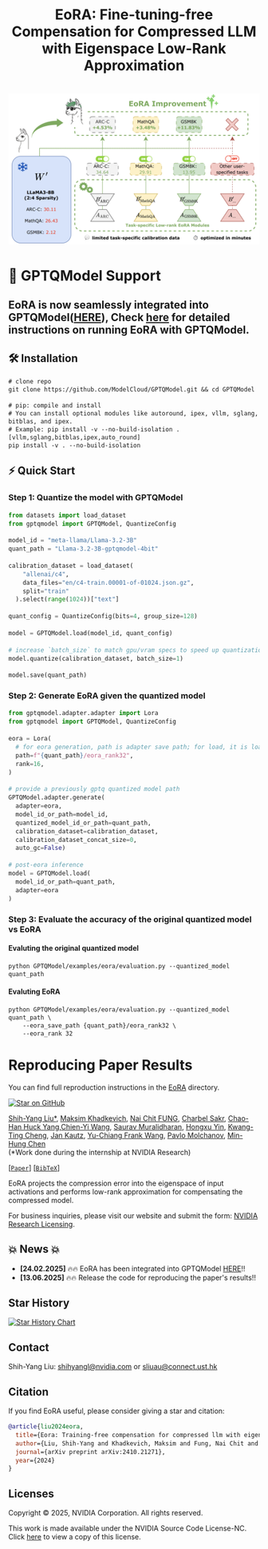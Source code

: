 <h1 align="center">
    <p> EoRA: Fine-tuning-free Compensation for Compressed LLM with Eigenspace Low-Rank Approximation</p>
</h1>

<h1 align="center"> 
    <img src="./imgs/eora_new.png" width="600">
</h1>

# 🔧 **GPTQModel Support**
## EoRA is now seamlessly integrated into GPTQModel([HERE](https://github.com/ModelCloud/GPTQModel)), Check [here](https://github.com/ModelCloud/GPTQModel/tree/main/examples/eora) for detailed instructions on running EoRA with GPTQModel.

## 🛠 Installation
```
# clone repo
git clone https://github.com/ModelCloud/GPTQModel.git && cd GPTQModel

# pip: compile and install
# You can install optional modules like autoround, ipex, vllm, sglang, bitblas, and ipex.
# Example: pip install -v --no-build-isolation .[vllm,sglang,bitblas,ipex,auto_round]
pip install -v . --no-build-isolation
```
## ⚡ Quick Start
### Step 1: Quantize the model with GPTQModel
```py
from datasets import load_dataset
from gptqmodel import GPTQModel, QuantizeConfig

model_id = "meta-llama/Llama-3.2-3B"
quant_path = "Llama-3.2-3B-gptqmodel-4bit"

calibration_dataset = load_dataset(
    "allenai/c4",
    data_files="en/c4-train.00001-of-01024.json.gz",
    split="train"
  ).select(range(1024))["text"]

quant_config = QuantizeConfig(bits=4, group_size=128)

model = GPTQModel.load(model_id, quant_config)

# increase `batch_size` to match gpu/vram specs to speed up quantization
model.quantize(calibration_dataset, batch_size=1)

model.save(quant_path)
```
### Step 2: Generate EoRA given the quantized model 
```py
from gptqmodel.adapter.adapter import Lora
from gptqmodel import GPTQModel, QuantizeConfig

eora = Lora(
  # for eora generation, path is adapter save path; for load, it is loading path
  path=f"{quant_path}/eora_rank32", 
  rank=16,
)

# provide a previously gptq quantized model path
GPTQModel.adapter.generate(
  adapter=eora,
  model_id_or_path=model_id,
  quantized_model_id_or_path=quant_path,
  calibration_dataset=calibration_dataset,
  calibration_dataset_concat_size=0,
  auto_gc=False)

# post-eora inference
model = GPTQModel.load(
  model_id_or_path=quant_path,
  adapter=eora
)
```

### Step 3: Evaluate the accuracy of the original quantized model vs EoRA
#### Evaluting the original quantized model
```
python GPTQModel/examples/eora/evaluation.py --quantized_model quant_path
```
#### Evaluting EoRA
```
python GPTQModel/examples/eora/evaluation.py --quantized_model quant_path \
    --eora_save_path {quant_path}/eora_rank32 \
    --eora_rank 32
```


# Reproducing Paper Results
You can find full reproduction instructions in the [EoRA](https://github.com/NVlabs/EoRA/tree/main/EoRA) directory.






[![Star on GitHub](https://img.shields.io/github/stars/NVlabs/EoRA.svg?style=social)](https://github.com/NVlabs/EoRA/stargazers)

[Shih-Yang Liu*](https://nbasyl.github.io/), [Maksim Khadkevich](https://hutm.github.io/main.html), [Nai Chit FUNG](https://www.linkedin.com/in/naichit/), [Charbel Sakr](https://sakr2.web.engr.illinois.edu/), [Chao-Han Huck Yang](https://research.nvidia.com/person/huck-yang),[Chien-Yi Wang](https://chienyiwang.github.io/), [Saurav Muralidharan](https://www.sauravm.com/), [Hongxu Yin](https://hongxu-yin.github.io/), [Kwang-Ting Cheng](https://seng.hkust.edu.hk/about/people/faculty/tim-kwang-ting-cheng), [Jan Kautz](https://jankautz.com/), [Yu-Chiang Frank Wang](http://vllab.ee.ntu.edu.tw/ycwang.html),  [Pavlo Molchanov](https://www.pmolchanov.com/), [Min-Hung Chen](https://minhungchen.netlify.app/) <br>
(*Work done during the internship at NVIDIA Research)

[[`Paper`](https://arxiv.org/pdf/2410.21271)] [[`BibTeX`](#citation)]

EoRA projects the compression error into the eigenspace of input activations and performs low-rank approximation for compensating the compressed model.

For business inquiries, please visit our website and submit the form: [NVIDIA Research Licensing](https://www.nvidia.com/en-us/research/inquiries/).

## 💥 News 💥
- **[24.02.2025]** 🔥🔥 EoRA has been integrated into GPTQModel [HERE](https://github.com/ModelCloud/GPTQModel)!!
- **[13.06.2025]** 🔥🔥 Release the code for reproducing the paper's results!!

## Star History

[![Star History Chart](https://api.star-history.com/svg?repos=NVlabs/EoRA&type=Date)](https://star-history.com/#NVlabs/EoRA&Date)


## Contact
Shih-Yang Liu: [shihyangl@nvidia.com](shihyangl@nvidia.com) or [sliuau@connect.ust.hk](sliuau@connect.ust.hk)

## Citation
If you find EoRA useful, please consider giving a star and citation:
```bibtex
@article{liu2024eora,
  title={Eora: Training-free compensation for compressed llm with eigenspace low-rank approximation},
  author={Liu, Shih-Yang and Khadkevich, Maksim and Fung, Nai Chit and Sakr, Charbel and Yang, Chao-Han Huck and Wang, Chien-Yi and Muralidharan, Saurav and Yin, Hongxu and Cheng, Kwang-Ting and Kautz, Jan and others},
  journal={arXiv preprint arXiv:2410.21271},
  year={2024}
}
```

## Licenses
Copyright © 2025, NVIDIA Corporation. All rights reserved.

This work is made available under the NVIDIA Source Code License-NC. Click [here](https://github.com/nbasyl/DoRA/LICENSE) to view a copy of this license.

